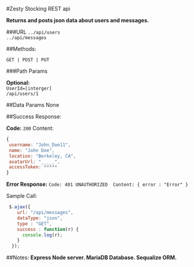 #Zesty Stocking REST api 

**Returns and posts json data about users and messages.** 

###URL
`../api/users`  
`../api/messages`

##Methods:

`GET | POST | PUT`

###Path Params

**Optional:**  
`UserId=[interger]`  
`/api/users/1`


##Data Params
None

##Success Response:

**Code:** `200` 
Content: 
```javascript
{ 
 username: "John_Doe11",
 name: "John Doe",
 location: "Berkeley, CA",
 avatarUrl: "_____",
 accessToken: *****
}
```

**Error Response:**
`Code: 401 UNAUTHORIZED 
Content: { error : "Error" }`

Sample Call:
```javascript
 $.ajax({
    url: "/api/messages",
    dataType: "json",
    type : "GET",
    success : function(r) {
      console.log(r);
    }
  });
```
##Notes:
**Express Node server. MariaDB Database. Sequalize ORM.** 
